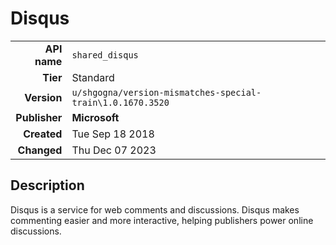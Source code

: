 # Disqus
| | |
|-:|-|
|**API name**|`shared_disqus`|
|**Tier**|Standard|
|**Version**|`u/shgogna/version-mismatches-special-train\1.0.1670.3520`|
|**Publisher**|**Microsoft**|
|**Created**|Tue Sep 18 2018|
|**Changed**|Thu Dec 07 2023|

## Description
Disqus is a service for web comments and discussions. Disqus makes commenting easier and more interactive, helping publishers power online discussions.
